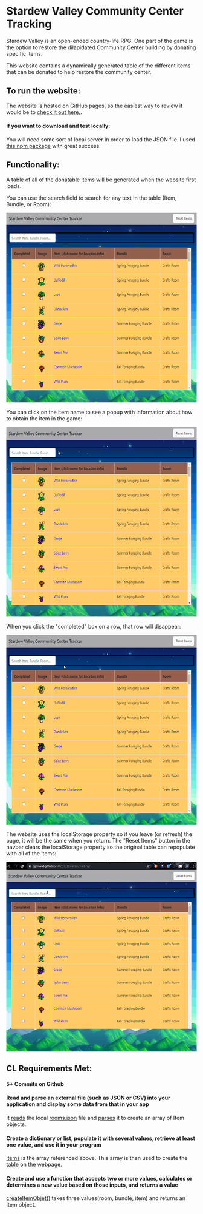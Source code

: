 # Stardew Valley Community Center Tracking

Stardew Valley is an open-ended country-life RPG. One part of the game is the option to restore the dilapidated Community Center building by donating specific items.

This website contains a dynamically generated table of the different items that can be donated to help restore the community center. 

## To run the website:

The website is hosted on GitHub pages, so the easiest way to review it would be to [check it out here.](https://cgrimaud.github.io/SDV_CC_Donation_Tracking/). 

#### If you want to download and test locally:

You will need some sort of local server in order to load the JSON file. I used [this npm package](https://www.npmjs.com/package/local-web-server) with great success.

## Functionality:
A table of all of the donatable items will be generated when the website first loads.

You can use the search field to search for any text in the table (Item, Bundle, or Room): 

<img src="https://github.com/cgrimaud/SDV_CC_Donation_Tracking/blob/master/gifs/sdvSearch.gif" width="550px" height="500px" />

You can click on the item name to see a popup with information about how to obtain the item in the game: 

<img src="https://github.com/cgrimaud/SDV_CC_Donation_Tracking/blob/master/gifs/sdvPopups.gif" width="550px" height="500px" />

When you click the "completed" box on a row, that row will disappear:

<img src="https://github.com/cgrimaud/SDV_CC_Donation_Tracking/blob/master/gifs/sdvCompleted.gif" width="550px" height="500px" />


The website uses the localStorage property so if you leave (or refresh) the page, it will be the same when you return. The "Reset Items" button in the navbar clears the localStorage property so the original table can repopulate with all of the items: 

<img src="https://github.com/cgrimaud/SDV_CC_Donation_Tracking/blob/master/gifs/sdvLocalStorage.gif" width="550px" height="500px" />


## CL Requirements Met:

#### 5+ Commits on Github

#### Read and parse an external file (such as JSON or CSV) into your application and display some data from that in your app

It [reads](https://github.com/cgrimaud/SDV_CC_Donation_Tracking/blob/e5ed99e0ac758887671af96e1287791773259baa/file.js#L6-L9) the local [rooms.json](https://github.com/cgrimaud/SDV_CC_Donation_Tracking/blob/e5ed99e0ac758887671af96e1287791773259baa/rooms.json) file and [parses](https://github.com/cgrimaud/SDV_CC_Donation_Tracking/blob/e5ed99e0ac758887671af96e1287791773259baa/file.js#L24-L46) it to create an array of Item objects.

#### Create a dictionary or list, populate it with several values, retrieve at least one value, and use it in your program

[items](https://github.com/cgrimaud/SDV_CC_Donation_Tracking/blob/e5ed99e0ac758887671af96e1287791773259baa/file.js#L4) is the array referenced above. This array is then used to create the table on the webpage. 


#### Create and use a function that accepts two or more values, calculates or determines a new value based on those inputs, and returns a value

[createItemObjet()](https://github.com/cgrimaud/SDV_CC_Donation_Tracking/blob/e5ed99e0ac758887671af96e1287791773259baa/file.js#L42-L46) takes three values(room, bundle, item) and returns an Item object. 
